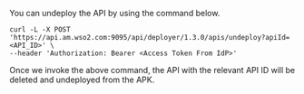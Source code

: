 You can undeploy the API by using the command below.

```
curl -L -X POST 'https://api.am.wso2.com:9095/api/deployer/1.3.0/apis/undeploy?apiId=<API_ID>' \
--header 'Authorization: Bearer <Access Token From IdP>'
```

Once we invoke the above command, the API with the relevant API ID will be deleted and undeployed from the APK.

